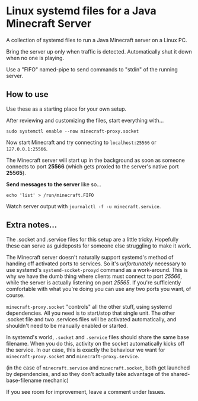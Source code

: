 # Linux systemd files for a Java Minecraft Server

A collection of systemd files to run a Java Minecraft server on a Linux PC.

Bring the server up only when traffic is detected. Automatically shut it down when no one is playing.

Use a "FIFO" named-pipe to send commands to "stdin" of the running server.

## How to use

Use these as a starting place for your own setup.

After reviewing and customizing the files, start everything with...

`sudo systemctl enable --now minecraft-proxy.socket`

Now start Minecraft and try connecting to `localhost:25566` or `127.0.0.1:25566`.

The Minecraft server will start up in the background as soon as someone connects to port **25566** (which gets proxied to the server's native port **25565**).

**Send messages to the server** like so...

`echo 'list' > /run/minecraft.FIFO`

Watch server output with `journalctl -f -u minecraft.service`.

## Extra notes...

The .socket and .service files for this setup are a little tricky. Hopefully these can serve as guideposts for someone else struggling to make it work.

The Minecraft server doesn't naturally support systemd's method of handing off activated ports to services. So it's *unfortunately* necessary to use systemd's `systemd-socket-proxyd` command as a work-around. This is why we have the dumb thing where clients must connect to port *25566*, while the server is actually listening on port *25565*. If you're sufficiently comfortable with what you're doing you can use any two ports you want, of course.

`minecraft-proxy.socket` "controls" all the other stuff, using systemd dependencies. All you need is to start/stop that single unit. The other .socket file and two .services files will be activated automatically, and shouldn't need to be manually enabled or started.

In systemd's world, `.socket` and `.service` files should share the same base filename. When you do this, activity on the socket automatically kicks off the service. In our case, this is exactly the behaviour we want for `minecraft-proxy.socket` and `minecraft-proxy.service`.

(in the case of `minecraft.service` and `minecraft.socket`, both get launched by dependencies, and so they don't actually take advantage of the shared-base-filename mechanic)

If you see room for improvement, leave a comment under Issues.
